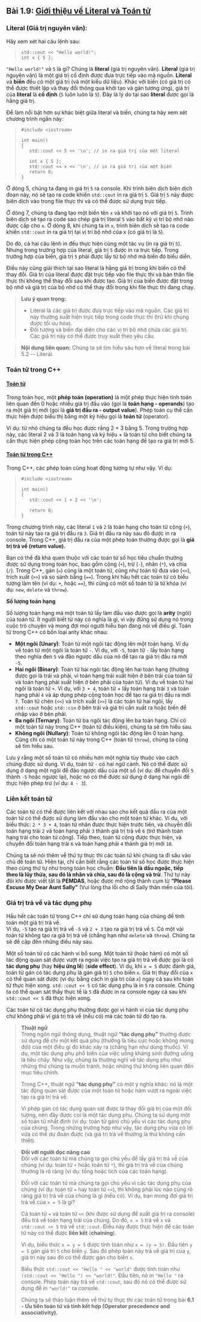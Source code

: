 ## **Bài 1.9: <u>Giới thiệu về Literal và Toán tử</u>**

### **Literal (Giá trị nguyên văn)**:

Hãy xem xét hai câu lệnh sau:

>`std::cout << "Hello world!";`\
>`int x { 5 };`

`"Hello world!"` và `5` là gì? Chúng là **literal** (giá trị nguyên văn). **Literal** (giá trị nguyên văn) là một giá trị cố định được đưa trực tiếp vào mã nguồn. **Literal** và **biến** đều có một giá trị (và một kiểu dữ liệu). Khác với biến (có giá trị có thể được thiết lập và thay đổi thông qua khởi tạo và gán tương ứng), giá trị của **literal** là **cố định** (`5` luôn luôn là `5`). Đây là lý do tại sao **literal** được gọi là hằng giá trị.

Để làm nổi bật hơn sự khác biệt giữa literal và biến, chúng ta hãy xem xét chương trình ngắn này:

>```
>#include <iostream>
>
>int main()
>{
>    std::cout << 5 << '\n'; // in ra giá trị của một literal
>
>    int x { 5 };
>    std::cout << x << '\n'; // in ra giá trị của một biến
>    return 0;
>}
>```

Ở dòng 5, chúng ta đang in giá trị `5` ra console. Khi trình biên dịch biên dịch đoạn này, nó sẽ tạo ra code khiến `std::cout` in ra giá trị `5`. Giá trị `5` này được biên dịch vào trong file thực thi và có thể được sử dụng trực tiếp.

Ở dòng 7, chúng ta đang tạo một biến tên `x` và khởi tạo nó với giá trị `5`. Trình biên dịch sẽ tạo ra code sao chép giá trị literal `5` vào bất kỳ vị trí bộ nhớ nào được cấp cho `x`. Ở dòng 8, khi chúng ta in `x`, trình biên dịch sẽ tạo ra code khiến `std::cout` in ra giá trị tại vị trí bộ nhớ của x (có giá trị là `5`).

Do đó, cả hai câu lệnh in đều thực hiện cùng một tác vụ (in ra giá trị `5`). Nhưng trong trường hợp của literal, giá trị `5` được in ra trực tiếp. Trong trường hợp của biến, giá trị `5` phải được lấy từ bộ nhớ mà biến đó biểu diễn.

Điều này cũng giải thích tại sao literal là hằng giá trị trong khi biến có thể thay đổi. Giá trị của literal được đặt trực tiếp vào file thực thi và bản thân file thực thi không thể thay đổi sau khi được tạo. Giá trị của biến được đặt trong bộ nhớ và giá trị của bộ nhớ có thể thay đổi trong khi file thực thi đang chạy.

>**Lưu ý quan trọng:**
>- Literal là các giá trị được đưa trực tiếp vào mã nguồn. Các giá trị này thường xuất hiện trực tiếp trong code thực thi (trừ khi chúng được tối ưu hóa).
>- Đối tượng và biến đại diện cho các vị trí bộ nhớ chứa các giá trị. Các giá trị này có thể được truy xuất theo yêu cầu.

>**Nội dung liên quan:**
>Chúng ta sẽ tìm hiểu sâu hơn về literal trong bài 5.2 -- Literal.



### **Toán tử trong C++**

#### <u>Toán tử</u>



Trong toán học, một **phép toán (operation)** là một phép thực hiện tính toán liên quan đến 0 hoặc nhiều giá trị đầu vào (gọi là **toán hạng - operands**) tạo ra một giá trị mới (gọi là **giá trị đầu ra - output value**). Phép toán cụ thể cần thực hiện được biểu thị bằng một ký hiệu gọi là **toán tử** (operator).

Ví dụ: từ nhỏ chúng ta đều học được rằng 2 + 3 bằng 5. Trong trường hợp này, các literal 2 và 3 là toán hạng và ký hiệu + là toán tử cho biết chúng ta cần thực hiện phép cộng toán học trên các toán hạng để tạo ra giá trị mới 5.





#### <u>Toán tử trong C++</u>

Trong C++, các phép toán cũng hoạt động tương tự như vậy. Ví dụ:
>```
>#include <iostream>
>
>int main()
>{
>    std::cout << 1 + 2 << '\n';
>
>    return 0;
>}
>```

Trong chương trình này, các literal `1` và `2` là toán hạng cho toán tử cộng (`+`), toán tử này tạo ra giá trị đầu ra `3`. Giá trị đầu ra này sau đó được in ra console. Trong C++, giá trị đầu ra của một phép toán thường được gọi là **giá trị trả về (return value).**

Bạn có thể đã khá quen thuộc với các toán tử số học tiêu chuẩn thường được sử dụng trong toán học, bao gồm cộng (`+`), trừ (`-`), nhân (`*`), và chia (`/`). Trong C++, gán (`=`) cũng là một toán tử, cũng như toán tử đưa vào (`<<`), trích xuất (`>>`) và so sánh bằng (`==`). Trong khi hầu hết các toán tử có biểu tượng làm tên (ví dụ: `+`, hoặc `==`), thì cũng có một số toán tử là từ khóa (ví dụ: `new`, `delete` và `throw`).

**Số lượng toán hạng**

Số lượng toán hạng mà một toán tử lấy làm đầu vào được gọi là **arity** (ngôi) của toán tử. Ít người biết từ này có nghĩa là gì, vì vậy đừng sử dụng nó trong cuộc trò chuyện và mong đợi mọi người hiểu bạn đang nói về điều gì. Toán tử trong C++ có bốn loại arity khác nhau:
- **Một ngôi (Unary)**: Toán tử một ngôi tác động lên một toán hạng. Ví dụ về toán tử một ngôi là toán tử `-`. Ví dụ, với `-5`, toán tử `-` lấy toán hạng theo nghĩa đen `5` và đảo ngược dấu của nó để tạo ra giá trị đầu ra mới `-5`.
- **Hai ngôi (Binary)**: Toán tử hai ngôi tác động lên hai toán hạng (thường được gọi là trái và phải, vì toán hạng trái xuất hiện ở bên trái của toán tử và toán hạng phải xuất hiện ở bên phải của toán tử). Ví dụ về toán tử hai ngôi là toán tử `+`. Ví dụ, với `3 + 4`, toán tử + lấy toán hạng trái `3` và toán hạng phải `4` và áp dụng phép cộng toán học để tạo ra giá trị đầu ra mới `7`. Toán tử chèn (`<<`) và trích xuất (`>>`) là các toán tử hai ngôi, lấy `std::cout` hoặc `std::cin` ở bên trái và giá trị cần xuất ra hoặc biến để nhập vào ở bên phải.
- **Ba ngôi (Ternary)**: Toán tử ba ngôi tác động lên ba toán hạng. Chỉ có một toán tử này trong C++ (toán tử điều kiện), chúng ta sẽ tìm hiểu sau.
- **Không ngôi (Nullary)**: Toán tử không ngôi tác động lên 0 toán hạng. Cũng chỉ có một toán tử này trong C++ (toán tử `throw`), chúng ta cũng sẽ tìm hiểu sau.

Lưu ý rằng một số toán tử có nhiều hơn một nghĩa tùy thuộc vào cách chúng được sử dụng. Ví dụ, toán tử `-` có hai ngữ cảnh. Nó có thể được sử dụng ở dạng một ngôi để đảo ngược dấu của một số (ví dụ: để chuyển đổi `5` thành `-5` hoặc ngược lại), hoặc nó có thể được sử dụng ở dạng hai ngôi để thực hiện phép trừ (ví dụ: `4 - 3`).







### **Liên kết toán tử**

Các toán tử có thể được liên kết với nhau sao cho kết quả đầu ra của một toán tử có thể được sử dụng làm đầu vào cho một toán tử khác. Ví dụ, với biểu thức: `2 * 3 + 4`, toán tử nhân được thực hiện trước tiên, và chuyển đổi toán hạng trái `2` và toán hạng phải `3` thành giá trị trả về `6` (trở thành toán hạng trái cho toán tử cộng). Tiếp theo, toán tử cộng được thực hiện, và chuyển đổi toán hạng trái `6` và toán hạng phải `4` thành giá trị mới `10`.

Chúng ta sẽ nói thêm về thứ tự thực thi các toán tử khi chúng ta đi sâu vào chủ đề toán tử. Hiện tại, chỉ cần biết rằng các toán tử số học được thực hiện theo cùng thứ tự như trong toán học chuẩn: **Đầu tiên là dấu ngoặc, tiếp theo là lũy thừa, sau đó là nhân và chia, sau đó là cộng và trừ**. Thứ tự này đôi khi được viết tắt là **PEMDAS**, hoặc được mở rộng thành cụm từ **“Please Excuse My Dear Aunt Sally”** (Vui lòng tha lỗi cho dì Sally thân mến của tôi).





### **Giá trị trả về và tác dụng phụ**

Hầu hết các toán tử trong C++ chỉ sử dụng toán hạng của chúng để tính toán một giá trị trả về. <br>
Ví dụ, `-5` tạo ra giá trị trả về `-5` và `2 + 3` tạo ra giá trị trả về `5`. Có một vài toán tử không tạo ra giá trị trả về (chẳng hạn như `delete` và `throw`). Chúng ta sẽ đề cập đến những điều này sau.

Một số toán tử có các hành vi bổ sung. Một toán tử (hoặc hàm) có một số tác động quan sát được vượt ra ngoài việc tạo ra giá trị trả về được gọi là có **tác dụng phụ** (hay **hiệu ứng lề**) (**side effect**). Ví dụ, khi `x = 5` được đánh giá, toán tử gán có tác dụng phụ là gán giá trị `5` cho biến `x`. Giá trị thay đổi của `x` có thể quan sát được (ví dụ: bằng cách in giá trị của `x`) ngay cả sau khi toán tử thực hiện xong. `std::cout << 5` có tác dụng phụ là in `5` ra console. Chúng ta có thể quan sát thấy thực tế là `5` đã được in ra console ngay cả sau khi `std::cout << 5` đã thực hiện xong.

Các toán tử có tác dụng phụ thường được gọi vì hành vi của tác dụng phụ chứ không phải vì giá trị trả về (nếu có) mà các toán tử đó tạo ra.

>**Thuật ngữ** <br>
>Trong ngôn ngữ thông dụng, thuật ngữ **“tác dụng phụ”** thường được sử dụng để chỉ một kết quả phụ (thường là tiêu cực hoặc không mong đợi) của một điều gì đó khác xảy ra (chẳng hạn như dùng thuốc). Ví dụ, một tác dụng phụ phổ biến của việc uống kháng sinh đường uống là tiêu chảy. Như vậy, chúng ta thường nghĩ về tác dụng phụ như những thứ chúng ta muốn tránh, hoặc những thứ không liên quan đến mục tiêu chính.
>
>Trong C++, thuật ngữ **“tác dụng phụ”** có một ý nghĩa khác: nó là một tác động quan sát được của một toán tử hoặc hàm vượt ra ngoài việc tạo ra giá trị trả về.
>
>Vì phép gán có tác dụng quan sát được là thay đổi giá trị của một đối tượng, nên đây được coi là một tác dụng phụ. Chúng ta sử dụng một số toán tử nhất định (ví dụ: toán tử gán) chủ yếu vì các tác dụng phụ của chúng. Trong những trường hợp như vậy, tác dụng phụ vừa có lợi vừa có thể dự đoán được (và giá trị trả về thường là thứ không cần thiết).

>**Đối với người đọc nâng cao** <br>
>Đối với các toán tử mà chúng ta gọi chủ yếu để lấy giá trị trả về của chúng (ví dụ: toán tử `+` hoặc toán tử `*`), thì giá trị trả về của chúng thường là rõ ràng (ví dụ: tổng hoặc tích của các toán hạng).
>
>Đối với các toán tử mà chúng ta gọi chủ yếu vì các tác dụng phụ của chúng (ví dụ: toán tử `=` hay toán tử `<<`), thì không phải lúc nào cũng rõ ràng giá trị trả về của chúng là gì (nếu có). Ví dụ, bạn mong đợi giá trị trả về của `x = 5` là gì?
>
>Cả toán tử `=` và toán tử `<<` (khi được sử dụng để xuất giá trị ra console) đều trả về toán hạng trái của chúng. Do đó, `x = 5` trả về `x` và `std::cout << 5` trả về `std::cout`. Điều này được thực hiện để các toán tử này có thể được **liên kết** (**chaining**).
>
>Ví dụ, biểu thức `x = y = 5` được tính toán như `x = (y = 5)`. Đầu tiên `y = 5` gán giá trị `5` cho biến `y`. Sau đó phép toán này trả về giá trị của `y`, giá trị này sau đó có thể được gán cho biến `x`.
>
>Biểu thức `std::cout << "Hello " << "world"` được tính toán như `(std::cout << "Hello ") << "world!"`. Đầu tiên, nó in `"Hello "` ra console. Phép toán này trả về `std::cout`, sau đó nó có thể được sử dụng để in `"world!"` ra console.
>
>Chúng ta sẽ thảo luận thêm về thứ tự thực thi các toán tử trong bài **6.1 - Ưu tiên toán tử và tính kết hợp (Operator precedence and associativity).**

